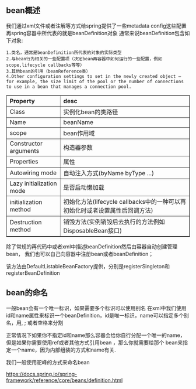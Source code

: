## bean概述

我们通过xml文件或者注解等方式给spring提供了一些metadata config这些配置再spring容器中所代表的就是beanDefinition对象
通常来说beanDefinition包含如下对象:

```text
1.类名，通常是beanDefinition所代表的对象的实际类型
2.与bean行为相关的一些配置项（决定bean再容器中如何运行的一些配置，例如scope,lifecycle callbacks等等）
3.其他bean的引用（beanReference类）
4.Other configuration settings to set in the newly created object — for example, the size limit of the pool or the number of connections to use in a bean that manages a connection pool.
```

<table border = "1" width="500px" cellspacing = "10">
<tr>
<th align="left">Property</th>
<th align="left">desc</th>
</tr>
<tr>
    <td>Class</td>
    <td>实例化bean的类路径</td>
</tr>
<tr>
    <td>Name</td>
    <td>beanName</td>
</tr>
<tr>
    <td>scope</td>
    <td>bean作用域</td>
</tr>
<tr>
    <td>Constructor arguments</td>
    <td>构造器参数</td>
</tr>
<tr>
    <td>Properties</td>
    <td>属性</td>
</tr>
<tr>
    <td>Autowiring mode</td>
    <td>自动注入方式(byName byType ...)</td>
</tr>
<tr>
    <td>Lazy initialization mode</td>
    <td>是否启动懒加载</td>
</tr>
<tr>
    <td>initialization method</td>
    <td>初始化方法(lifecycle callbacks中的一种可以再初始化时或者设置属性后回调方法)</td>
</tr>
<tr>
    <td>Destruction method</td>
    <td>销毁方法(实例销毁后去执行的方法例如DisposableBean接口)</td>
</tr>
</table>

除了常规的再代码中或者xml中描述beanDefinition然后由容器自动创建管理bean，
我们也可以自己向容器中注册bean或者beanDefinition；

该方法由DefaultListableBeanFactory提供，分别是registerSingleton和registerBeanDefinition

## bean的命名
一般bean会有一个唯一标识，如果需要多个标识可以使用别名
在xml中我们使用id和name属性来标识一个beanDefinition，id是唯一标识，name可以指定多个别名，用, ; 或者空格来分割

正常情况下如果你不指定id和name那么容器会给你自行分配一个唯一的name，但是如果你需要使用ref或者其他方式引用bean ，那么你就需要给那个
bean来指定一个name，因为内部组装的方式和name有关.

我们一般使用驼峰的方式来命名bean




https://docs.spring.io/spring-framework/reference/core/beans/definition.html
